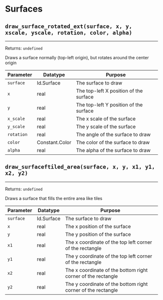 # Surfaces

## `draw_surface_rotated_ext(surface, x, y, xscale, yscale, rotation, color, alpha)`
---
 Returns: `undefined`

Draws a surface normally (top-left origin), but rotates around the center origin

| Parameter | Datatype  | Purpose |
|-----------|-----------|---------|
|`surface` |Id.Surface |The surface to draw |
|`x` |real |The top-left X position of the surface |
|`y` |real |The top-left Y position of the surface |
|`x_scale` |real |The x scale of the surface |
|`y_scale` |real |The y scale of the surface |
|`rotation` |real |The angle of the surface to draw |
|`color` |Constant.Color |The color of the surface to draw |
|`alpha` |real |The alpha of the surface to draw |












## `draw_surfaceftiled_area(surface, x, y, x1, y1, x2, y2)`
---
 Returns: `undefined`

Draws a surface that fills the entire area like tiles

| Parameter | Datatype  | Purpose |
|-----------|-----------|---------|
|`surface` |Id.Surface |The surface to draw |
|`x` |real |The x position of the surface |
|`y` |real |The y position of the surface |
|`x1` |real |The x coordinate of the top left corner of the rectangle |
|`y1` |real |The y coordinate of the top left corner of the rectangle |
|`x2` |real |The x coordinate of the bottom right corner of the rectangle |
|`y2` |real |The y coordinate of the bottom right corner of the rectangle |





















